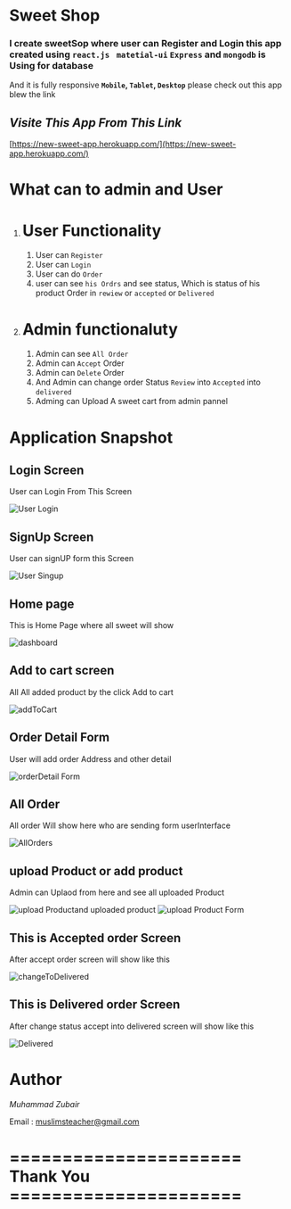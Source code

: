 # **Sweet Shop**
### I create sweetSop where user can Register and Login this app created using **`react.js ` `matetial-ui`  `Express`** and **`mongodb`**  is Using for database
And it is fully responsive **`Mobile`, `Tablet`, `Desktop`** please check out this app blew the link 




## _Visite This App From This Link_

[https://new-sweet-app.herokuapp.com/](https://new-sweet-app.herokuapp.com/)


# What can to admin and User 
1. # User Functionality
   1. User can `Register`
   2. User can `Login` 
   3. User can do `Order` 
   4. user can see `his Ordrs` and see status, Which is status of his product Order in `rewiew` or `accepted` or `Delivered`

2. # Admin functionaluty

   1. Admin can see `All Order`
   2. Admin can `Accept` Order
   3. Admin can `Delete` Order 
   4. And Admin can change order Status `Review` into `Accepted` into `delivered`
   5. Adming can Upload A sweet cart from admin pannel


# **Application Snapshot**


## **Login Screen**

User can Login From This Screen

![User Login](./readmeImages/Login.png)

## **SignUp Screen**

User can signUP form this Screen

![User Singup](./readmeImages/signUp.png)


## **Home page**

This is Home Page where all sweet will show

![dashboard](./readmeImages/dashboard.png)


## **Add to cart screen**

All All added product by the click Add to cart

![addToCart](./readmeImages/addToCart.png)


## **Order Detail Form**

User will add order Address and other detail

![orderDetail Form](./readmeImages/orderDetailForm.png)



## **All Order**

All order Will show here who are sending form userInterface

![AllOrders](./readmeImages/AllOrders.png)



## **upload Product or add product**

Admin can Uplaod from here and see all uploaded Product

![upload Productand uploaded product](./readmeImages/uploadProductanduploadedproduct.png)
![upload Product Form](./readmeImages/uploadProductForm.png)


## **This is Accepted order Screen**

After accept order screen will show like this 

![changeToDelivered](./readmeImages/changeToDelivered.png)


## **This is Delivered order Screen**

After change status accept into delivered screen will show like this 

![Delivered](./readmeImages/Delivered.png)


# Author 
_Muhammad Zubair_

Email : muslimsteacher@gmail.com


 
# ======================  Thank You ======================